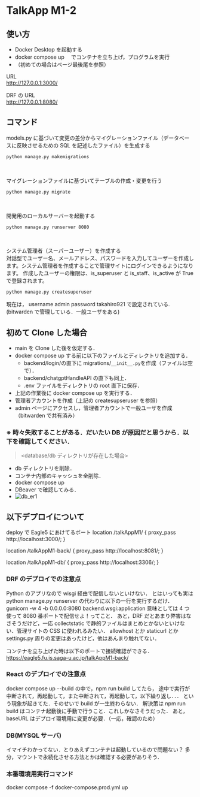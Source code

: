 # TalkApp M1-2

## 使い方

- Docker Desktop を起動する
- docker compose up 　でコンテナを立ち上げ，プログラムを実行
- （初めての場合はページ最後尾を参照）

URL<br>
http://127.0.0.1:3000/

DRF の URL<br>
http://127.0.0.1:8080/

## コマンド

models.py に基づいて変更の差分からマイグレーションファイル（データベースに反映させるための SQL を記述したファイル）を生成する

```sh
python manage.py makemigrations
```

<br>

マイグレーションファイルに基づいてテーブルの作成・変更を行う

```sh
python manage.py migrate
```

<br>

開発用のローカルサーバーを起動する

```sh
python manage.py runserver 8080
```

<br>

システム管理者（スーパーユーザー）を作成する<br>
対話型でユーザー名、メールアドレス、パスワードを入力してユーザーを作成します。システム管理者を作成することで管理サイトにログインできるようになります。
作成したユーザーの権限は、is_superuser と is_staff、is_active が True で登録されます。

```sh
python manage.py createsuperuser
```

現在は，
username admin
password takahiro921
で設定されている.(bitwarden で管理している．一般ユーザをある)

## 初めて Clone した場合

- main を Clone した後を仮定する．
- docker compose up する前に以下のファイルとディレクトリを追加する．
  - backend/login/の直下に migrations/`__init__.py`を作成（ファイルは空で）．
  - backend/chatgptHandleAPI の直下も同上．
  - .env ファイルをディレクトリの root 直下に保存．
- 上記の作業後に docker compose up を実行する．
- 管理者アカウントを作成（上記の createsupseruser を参照）
- admin ページにアクセスし，管理者アカウントで一般ユーザを作成（bitwarden で共有済み）

### ※ 時々失敗することがある．だいたい DB が原因だと思うから．以下を確認してください．

> <database/db ディレクトリが存在した場合>

- db ディレクトリを削除．
- コンテナ内部のキャッシュを全削除．
- docker compose up
- DBeaver で確認してみる．
- ![db_er1](https://github.com/KusumotoTakahiro/talkAppM1-2/assets/99956025/90344c68-ef4e-4dd8-bb38-bcbf0f233505)

## 以下デプロイについて

deploy で Eagle5 にあけてるポート
location /talkAppM1/ {
proxy_pass http://localhost:3000/;
}

location /talkAppM1-back/ {
proxy_pass http://localhost:8081/;
}

location /talkAppM1-db/ {
proxy_pass http://localhost:3306/;
}

### DRF のデプロイでの注意点

Python のアプリなので wisgi 経由で配信しないといけない．
とはいっても実は python manage.py runserver の代わりに以下の一行を実行するだけ．
gunicorn -w 4 -b 0.0.0.0:8080 backend.wsgi:application
意味としては 4 つ使って 8080 番ポートで配信せよ！ってこと．
あと，DRF だとあまり弊害はなさそうだけど，一応 collectstatic で静的ファイルはまとめとかないといけない．管理サイトの CSS に使われるみたい．
allowhost とか staticurl とか settings.py 周りの変更はあったけど，他はあんまり触れてない．

コンテナを立ち上げた時は以下のポートで接続確認ができる．
https://eagle5.fu.is.saga-u.ac.jp/talkAppM1-back/

### React のデプロイでの注意点

docker compose up --build の中で，npm run build してたら，
途中で実行が中断されて，再起動して，また中断されて，再起動して，以下繰り返し．．．
という現象が起きてた．そのせいで build が一生終わらない．
解決策は npm run build はコンテナ起動後に手動で行うこと．これしかなさそうだった．
あと，baseURL はデプロイ環境用に変更が必要．（一応，確認のため）

### DB(MYSQL サーバ)

イマイチわかってない．とりあえずコンテナは起動しているので問題ない？
多分，マウントで永続化させる方法とかは確認する必要がありそう．

### 本番環境用実行コマンド

docker compose -f docker-compose.prod.yml up
